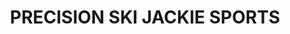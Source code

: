 ---
title: "PRECISION SKI JACKIE SPORTS"
url: /valmeinier/precision-ski-jackie-sports/
shop: Sport
---